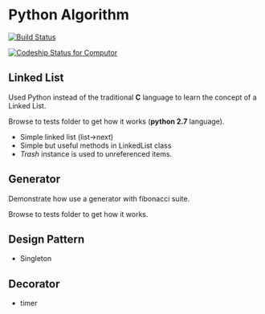 # Python Algorithm 

[![Build Status](https://travis-ci.org/JulienBalestra/pyalgo.svg?branch=master)](https://travis-ci.org/jbalestra/pyalgo)

[ ![Codeship Status for Computor](https://codeship.com/projects/c1408d60-fbd8-0132-3ee1-0a05be076c47/status?branch=master)](https://codeship.com/projects/87295)
 
## Linked List

Used Python instead of the traditional **C** language to learn the concept of a Linked List.

Browse to tests folder to get how it works (**python 2.7** language).

* Simple linked list (list->next)
* Simple but useful methods in LinkedList class
* *Trash* instance is used to unreferenced items.

## Generator

Demonstrate how use a generator with fibonacci suite.

Browse to tests folder to get how it works.

## Design Pattern

* Singleton

## Decorator

* timer